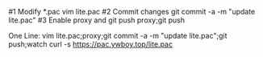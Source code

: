 #1 Modify *.pac
vim lite.pac
#2 Commit changes
git commit -a -m "update lite.pac"
#3 Enable proxy and git push
proxy;git push

One Line:
vim lite.pac;proxy;git commit -a -m "update lite.pac";git push;watch curl -s https://pac.ywboy.top/lite.pac 
